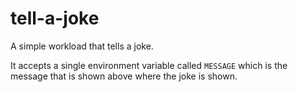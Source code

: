 # tell-a-joke

A simple workload that tells a joke.

It accepts a single environment variable called `MESSAGE` which is the message that is shown above where the joke is shown.